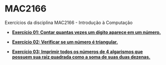 # MAC2166
Exercícios da disciplina MAC2166 - Introdução à Computação

* [**Exercício 01: Contar quantas vezes um dígito aparece em um número.**](https://github.com/devpedro-br/MAC2166/blob/master/exercicio_01.py)

* [**Exercício 02: Verificar se um número é triangular.**](https://github.com/devpedro-br/MAC2166/blob/master/exercicio_02.py)

* [**Exercício 03: Imprimir todos os números de 4 algarismos que possuem sua raiz quadrada como a soma de suas duas dezenas.**](https://github.com/devpedro-br/MAC2166/blob/master/exercicio_03.py)
